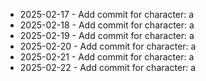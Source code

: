 - 2025-02-17 - Add commit for character: a
- 2025-02-18 - Add commit for character: a
- 2025-02-19 - Add commit for character: a
- 2025-02-20 - Add commit for character: a
- 2025-02-21 - Add commit for character: a
- 2025-02-22 - Add commit for character: a
